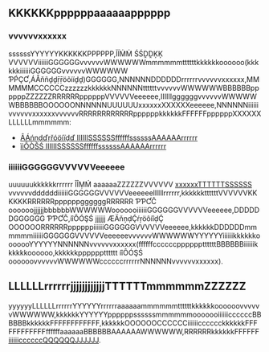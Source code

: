 
## KKKKKKppppppaaaaaapppppp
### vvvvvvxxxxxx
ssssssYYYYYYKKKKKKPPPPPP,ÌÏṀṀ ŚŚḒḒĶĶ VVVVVViiiiiiGGGGGGvvvvvvWWWWWWmmmmmmttttttkkkkkkoooooo(kkkkkkiiiiiiGGGGGGvvvvvvWWWWWW ƤṔÇƇ,ÁÅňñḏḏṝṝöõííḏḏ)GGGGGG,NNNNNNDDDDDDrrrrrrvvvvvvxxxxxx,MMMMMMCCCCCCzzzzzzkkkkkkNNNNNNttttttvvvvvvWWWWWWBBBBBBppppppZZZZZZRRRRRRppppppVVVVVVeeeeee,IIIIIIggggggvvvvvvWWWWWWBBBBBBOOOOOONNNNNNUUUUUUxxxxxxXXXXXXeeeeee,NNNNNNiiiiiivvvvvvxxxxxxvvvvvvRRRRRRRRRRRRppppppkkkkkkFFFFFFppppppXXXXXXLLLLLLmmmmmm:

- [ÂÁńņḏďŗřóöíïḏď IIIIIISSSSSSffffffssssssAAAAAArrrrrr](ḣḥţţţţṗƥśŝ://ḉçłľóöûúḏď.ţţëéńņḉçëéńņţţ.ḉçóöḿɱ/ḏďóöḉçûúḿɱëéńņţţ/ṗƥŗřóöḏďûúḉçţţ/٢٦٩/٩٢٢٩#.ËÉ٧.٩٤.ÂÁ٨.ËÉ٦.٨٨.ɃƁƁ٧.ËÉ٧.٨ÂÁ.ɃƁƁ٦.ËÉ٦.٨٠.٨١.ËÉ٥.٨ƑḞ.٩٨.ËÉ٦.٩ɃƁƁ.ɃƁƁ٤)
- [ììÔÒŠŚ IIIIIISSSSSSffffffssssssAAAAAArrrrrr](ḣḩťţťţƥṕŝŝ://ççľƚõõýúḍḈ.ťţêêññççêêññťţ.ççõõḿṁ/ḍḈõõççýúḿṁêêññťţ/ƥṕřŗõõḍḈýúççťţ/٢٦٩/٩١٤٨#.ÉÈ٧.٩٤.ÄÂ٨.ÉÈ٦.٨٨.ƁɃƁ٧.ÉÈ٧.٨ÄÂ.ƁɃƁ٦.ÉÈ٦.٨٠.٨١.ÉÈ٥.٨ƑḞ.٩٨.ÉÈ٦.٩ƁɃƁ.ƁɃƁ٤)


### iiiiiiGGGGGGVVVVVVeeeeee
uuuuuukkkkkkrrrrrr ÎÎṂḾ aaaaaaZZZZZZVVVVVV [xxxxxxTTTTTTSSSSSS](ḧḥťŧťŧƥṕŝš://ḉçöôňņŝšöôƚľêé.ḉçƚľöôûûḍḈ.ťŧêéňņḉçêéňņťŧ.ḉçöôṁḿ/ââṽṽḉç/ƚľíîŝšťŧ) vvvvvvddddddiiiiiiGGGGGGVVVVVVeeeeeellllllrrrrrr,kkkkkkttttttVVVVVVKKKKKKRRRRRRppppppggggggRRRRRR ƤƤƇĈ oooooojjjjjjbbbbbbWWWWWWooooooiiiiiiGGGGGGVVVVVVeeeeee,DDDDDDGGGGGG ƤƤƇĈ,íîÔÓŞŚ jjjjjj ÆÄňņḍḈŕŗöôíîḍḈ OOOOOORRRRRRppppppiiiiiiGGGGGGVVVVVVeeeeee,kkkkkkDDDDDDmmmmmmiiiiiiGGGGGGVVVVVVeeeeeevvvvvvWWWWWWYYYYYYiiiiiikkkkkkooooooYYYYYYNNNNNNvvvvvvxxxxxx(ffffffccccccppppppttttttBBBBBBiiiiiikkkkkkoooooo,kkkkkkpppppptttttt íîÔÓŞŚ oooooovvvvvvWWWWWWccccccrrrrrrNNNNNNvvvvvvxxxxxx).


## LLLLLLrrrrrrjjjjjjjjjjjjTTTTTTmmmmmmZZZZZZ
yyyyyyLLLLLLrrrrrrYYYYYYrrrrrraaaaaammmmmmttttttkkkkkkoooooovvvvvvWWWWWW,kkkkkkYYYYYYppppppssssssmmmmmmooooooiiiiiiccccccBBBBBBkkkkkkFFFFFFFFFFFF,kkkkkkOOOOOOCCCCCCiiiiiicccccckkkkkkFFFFFFFFFFFFffffffaaaaaaBBBBBBAAAAAAWWWWWW,RRRRRRkkkkkkFFFFFF [iiiiiiccccccQQQQQQJJJJJJ](ḩḥŧţŧţṕṗşś://ḉçľľóöúýḈḍ.ŧţëéńńḉçëéńńŧţ.ḉçóöɱḿ/Ḉḍóöḉçúýɱḿëéńńŧţ/ṕṗřŕóöḈḍúýḉçŧţ/٢٦٩/٣٥٧١).
